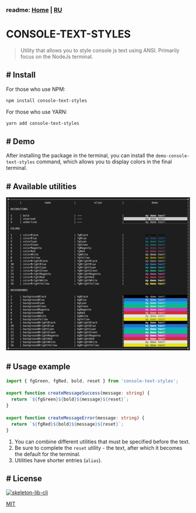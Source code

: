 ### readme: [Home](./../README.md) | [RU](./README-RU.md)

# CONSOLE-TEXT-STYLES

> Utility that allows you to style console js text using ANSI. Primarily focus on the NodeJs terminal.

## # Install

For those who use NPM:

```sh
npm install console-text-styles
```

For those who use YARN:

```sh
yarn add console-text-styles
```

## # Demo

After installing the package in the terminal, you can install the `demo-console-text-styles` command, which allows you to display colors in the final terminal.

## # Available utilities

![utilites](./utilites.png)

## # Usage example

```ts
import { fgGreen, fgRed, bold, reset } from 'console-text-styles';

export function createMessageSuccess(message: string) {
  return `${fgGreen}${bold}${message}${reset}`;
}

export function createMessageError(message: string) {
  return `${fgRed}${bold}${message}${reset}`;
}
```

1. You can combine different utilities that must be specified before the text.
2. Be sure to complete the `reset` utility - the text, after which it becomes the default for the terminal.
3. Utilities have shorter entries (`alias`).

## # License

[![skeleton-lib-cli]](https://github.com/ManushovRodion/skeleton-lib-cli/docs/README-RU.md)

[skeleton-lib-cli]: https://img.shields.io/badge/created%20on%20the%20basis-skeleton--lib--cli-green?style=for-the-badge

[MIT](./../LICENSE)
